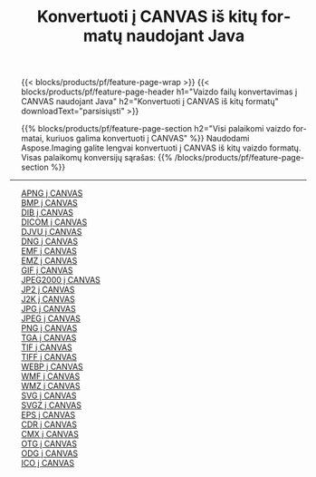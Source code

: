 ﻿---
title: Konvertuoti į CANVAS iš kitų formatų naudojant Java 
weight: 3920
url: /lt/java/conversion/to/canvas 
lang: lt
langdirlevel: 2
locales: zh-hans,ja,it,ru,de,es,fr,nl,id,lt,pl,pt,vi,tr,ko,zh-hant,ar,hi,th,sv,cs,uk,he
description: Naudodami Aspose.Imaging galite lengvai konvertuoti į CANVAS iš kitų formatų
---

{{< blocks/products/pf/feature-page-wrap >}}
{{< blocks/products/pf/feature-page-header h1="Vaizdo failų konvertavimas į CANVAS naudojant Java" h2="Konvertuoti į CANVAS iš kitų formatų" downloadText="parsisiųsti" >}}


{{% blocks/products/pf/feature-page-section  h2="Visi palaikomi vaizdo formatai, kuriuos galima konvertuoti į CANVAS" %}}
Naudodami Aspose.Imaging galite lengvai konvertuoti į CANVAS iš kitų vaizdo formatų.
<br/>
Visas palaikomų konversijų sąrašas:
{{% /blocks/products/pf/feature-page-section %}}
<div class="container-fluid productfamilypage bg-gray">
    <div class="convertypes bg-gray agp-content section">
        <div class="container">
		<hr style="margin-left:-20px;"/>
		<div class="row other-converters">
		    <div class='col-md-2 other-converter remove-lp remove-rp'><a href="/imaging/lt/java/conversion/apng-to-canvas" >APNG į CANVAS</a></div>
<div class='col-md-2 other-converter remove-lp remove-rp'><a href="/imaging/lt/java/conversion/bmp-to-canvas" >BMP į CANVAS</a></div>
<div class='col-md-2 other-converter remove-lp remove-rp'><a href="/imaging/lt/java/conversion/dib-to-canvas" >DIB į CANVAS</a></div>
<div class='col-md-2 other-converter remove-lp remove-rp'><a href="/imaging/lt/java/conversion/dicom-to-canvas" >DICOM į CANVAS</a></div>
<div class='col-md-2 other-converter remove-lp remove-rp'><a href="/imaging/lt/java/conversion/djvu-to-canvas" >DJVU į CANVAS</a></div>
<div class='col-md-2 other-converter remove-lp remove-rp'><a href="/imaging/lt/java/conversion/dng-to-canvas" >DNG į CANVAS</a></div>
<div class='col-md-2 other-converter remove-lp remove-rp'><a href="/imaging/lt/java/conversion/emf-to-canvas" >EMF į CANVAS</a></div>
<div class='col-md-2 other-converter remove-lp remove-rp'><a href="/imaging/lt/java/conversion/emz-to-canvas" >EMZ į CANVAS</a></div>
<div class='col-md-2 other-converter remove-lp remove-rp'><a href="/imaging/lt/java/conversion/gif-to-canvas" >GIF į CANVAS</a></div>
<div class='col-md-2 other-converter remove-lp remove-rp'><a href="/imaging/lt/java/conversion/jpeg2000-to-canvas" >JPEG2000 į CANVAS</a></div>
<div class='col-md-2 other-converter remove-lp remove-rp'><a href="/imaging/lt/java/conversion/jp2-to-canvas" >JP2 į CANVAS</a></div>
<div class='col-md-2 other-converter remove-lp remove-rp'><a href="/imaging/lt/java/conversion/j2k-to-canvas" >J2K į CANVAS</a></div>
<div class='col-md-2 other-converter remove-lp remove-rp'><a href="/imaging/lt/java/conversion/jpg-to-canvas" >JPG į CANVAS</a></div>
<div class='col-md-2 other-converter remove-lp remove-rp'><a href="/imaging/lt/java/conversion/jpeg-to-canvas" >JPEG į CANVAS</a></div>
<div class='col-md-2 other-converter remove-lp remove-rp'><a href="/imaging/lt/java/conversion/png-to-canvas" >PNG į CANVAS</a></div>
<div class='col-md-2 other-converter remove-lp remove-rp'><a href="/imaging/lt/java/conversion/tga-to-canvas" >TGA į CANVAS</a></div>
<div class='col-md-2 other-converter remove-lp remove-rp'><a href="/imaging/lt/java/conversion/tif-to-canvas" >TIF į CANVAS</a></div>
<div class='col-md-2 other-converter remove-lp remove-rp'><a href="/imaging/lt/java/conversion/tiff-to-canvas" >TIFF į CANVAS</a></div>
<div class='col-md-2 other-converter remove-lp remove-rp'><a href="/imaging/lt/java/conversion/webp-to-canvas" >WEBP į CANVAS</a></div>
<div class='col-md-2 other-converter remove-lp remove-rp'><a href="/imaging/lt/java/conversion/wmf-to-canvas" >WMF į CANVAS</a></div>
<div class='col-md-2 other-converter remove-lp remove-rp'><a href="/imaging/lt/java/conversion/wmz-to-canvas" >WMZ į CANVAS</a></div>
<div class='col-md-2 other-converter remove-lp remove-rp'><a href="/imaging/lt/java/conversion/svg-to-canvas" >SVG į CANVAS</a></div>
<div class='col-md-2 other-converter remove-lp remove-rp'><a href="/imaging/lt/java/conversion/svgz-to-canvas" >SVGZ į CANVAS</a></div>
<div class='col-md-2 other-converter remove-lp remove-rp'><a href="/imaging/lt/java/conversion/eps-to-canvas" >EPS į CANVAS</a></div>
<div class='col-md-2 other-converter remove-lp remove-rp'><a href="/imaging/lt/java/conversion/cdr-to-canvas" >CDR į CANVAS</a></div>
<div class='col-md-2 other-converter remove-lp remove-rp'><a href="/imaging/lt/java/conversion/cmx-to-canvas" >CMX į CANVAS</a></div>
<div class='col-md-2 other-converter remove-lp remove-rp'><a href="/imaging/lt/java/conversion/otg-to-canvas" >OTG į CANVAS</a></div>
<div class='col-md-2 other-converter remove-lp remove-rp'><a href="/imaging/lt/java/conversion/odg-to-canvas" >ODG į CANVAS</a></div>
<div class='col-md-2 other-converter remove-lp remove-rp'><a href="/imaging/lt/java/conversion/ico-to-canvas" >ICO į CANVAS</a></div>
                </div>
        </div>
    </div>
</div>
<br/>

